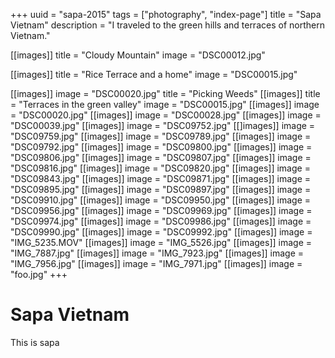 +++
uuid = "sapa-2015"
tags = ["photography", "index-page"]
title = "Sapa Vietnam"
description = "I traveled to the green hills and terraces of northern Vietnam."

[[images]]
title = "Cloudy Mountain"
image = "DSC00012.jpg"

[[images]]
title = "Rice Terrace and a home"
image = "DSC00015.jpg"

[[images]]
image = "DSC00020.jpg"
title = "Picking Weeds"
[[images]]
title = "Terraces in the green valley"
image = "DSC00015.jpg"
[[images]]
image = "DSC00020.jpg"
[[images]]
image = "DSC00028.jpg"
[[images]]
image = "DSC00039.jpg"
[[images]]
image = "DSC09752.jpg"
[[]images]]
image = "DSC09759.jpg"
[[images]]
image = "DSC09789.jpg"
[[images]]
image = "DSC09792.jpg"
[[images]]
image = "DSC09800.jpg"
[[images]]
image = "DSC09806.jpg"
[[images]]
image = "DSC09807.jpg"
[[images]]
image = "DSC09816.jpg"
[[images]]
image = "DSC09820.jpg"
[[images]]
image = "DSC09843.jpg"
[[images]]
image = "DSC09871.jpg"
[[images]]
image = "DSC09895.jpg"
[[images]]
image = "DSC09897.jpg"
[[images]]
image = "DSC09910.jpg"
[[images]]
image = "DSC09950.jpg"
[[images]]
image = "DSC09956.jpg"
[[images]]
image = "DSC09969.jpg"
[[images]]
image = "DSC09974.jpg"
[[images]]
image = "DSC09986.jpg"
[[images]]
image = "DSC09990.jpg"
[[images]]
image = "DSC09992.jpg"
[[images]]
image = "IMG_5235.MOV"
[[images]]
image = "IMG_5526.jpg"
[[images]]
image = "IMG_7887.jpg"
[[images]]
image = "IMG_7923.jpg"
[[images]]
image = "IMG_7956.jpg"
[[images]]
image = "IMG_7971.jpg"
[[images]]
image = "foo.jpg"
+++
# Sapa Vietnam
This is sapa
